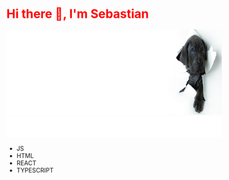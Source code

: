 
<p align="center">
<h1 style="color: red;">Hi there 👋, I'm Sebastian </h1>
</p>

<img width="1200px" height="200px" src=doggy.png>
<img height="50px" src="anim.svg">


* JS
* HTML
* REACT
* TYPESCRIPT

